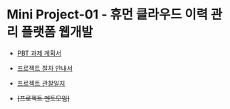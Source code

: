 # Mini Project-01 - 휴먼 클라우드 이력 관리 플랫폼 웹개발

- [PBT 과제 계획서](PBT%20과제%20계획서.md)
- [프로젝트 절차 안내서](프로젝트%20절차%20안내서.md)
- [프로젝트 관찰일지](프로젝트%20관찰일지.md)

- ~~[프로젝트 멘토모임]~~